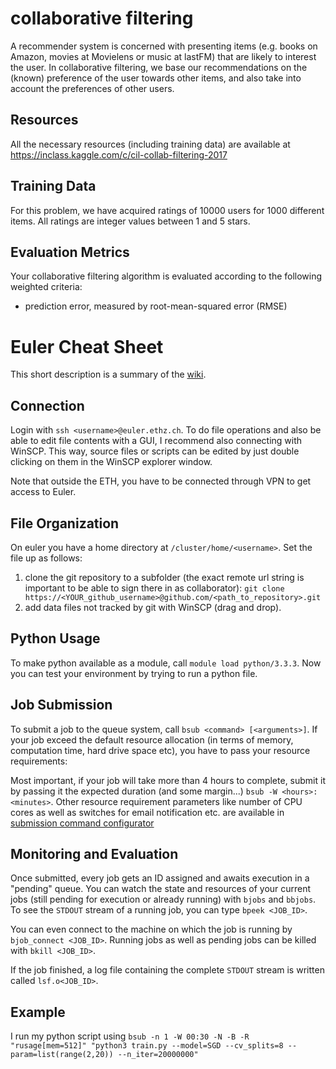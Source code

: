 collaborative filtering
=======================

A recommender system is concerned with presenting items (e.g. books on Amazon, movies at Movielens or music at lastFM) that are likely to interest the user. In collaborative filtering, we base our recommendations on the (known) preference of the user towards other items, and also take into account the preferences of other users.

Resources
---------
All the necessary resources (including training data) are available at https://inclass.kaggle.com/c/cil-collab-filtering-2017

Training Data
-------------
For this problem, we have acquired ratings of 10000 users for 1000 different items. All ratings are integer values between 1 and 5 stars.

Evaluation Metrics
------------------
Your collaborative filtering algorithm is evaluated according to the following weighted criteria:

- prediction error, measured by root-mean-squared error (RMSE)



Euler Cheat Sheet
=================

This short description is a summary of the [wiki](https://scicomp.ethz.ch/wiki/Getting_started_with_clusters).


Connection
----------

Login with `ssh <username>@euler.ethz.ch`.
To do file operations and also be able to edit file contents with a GUI, I recommend also connecting with WinSCP.
This way, source files or scripts can be edited by just double clicking on them in the WinSCP explorer window.

Note that outside the ETH, you have to be connected through VPN to get access to Euler.


File Organization
-----------------

On euler you have a home directory at `/cluster/home/<username>`. Set the file up as follows:

1. clone the git repository to a subfolder (the exact remote url string is important to be able to sign there in as collaborator):
   `git clone https://<YOUR_github_username>@github.com/<path_to_repository>.git`
2. add data files not tracked by git with WinSCP (drag and drop).


Python Usage
------------

To make python available as a module, call `module load python/3.3.3`.
Now you can test your environment by trying to run a python file.


Job Submission
--------------

To submit a job to the queue system, call `bsub <command> [<arguments>]`. If your job exceed the default resource allocation (in terms of memory, computation time, hard drive space etc), you have to pass your resource requirements:

Most important, if your job will take more than 4 hours to complete, submit it by passing it the expected duration (and some margin...) `bsub -W <hours>:<minutes>`. Other resource requirement parameters like number of CPU cores as well as switches for email notification etc. are available in [submission command configurator](https://scicomp.ethz.ch/lsf_submission_line_advisor/)


Monitoring and Evaluation
-------------------------

Once submitted, every job gets an ID assigned and awaits execution in a "pending" queue.
You can watch the state and resources of your current jobs (still pending for execution or already running) with `bjobs` and `bbjobs`.
To see the `STDOUT` stream of a running job, you can type `bpeek <JOB_ID>`.

You can even connect to the machine on which the job is running by `bjob_connect <JOB_ID>`.
Running jobs as well as pending jobs can be killed with `bkill <JOB_ID>`.

If the job finished, a log file containing the complete `STDOUT` stream is written called `lsf.o<JOB_ID>`.


Example
-------

I run my python script using
`bsub -n 1 -W 00:30 -N -B -R "rusage[mem=512]" "python3 train.py --model=SGD --cv_splits=8 --param=list(range(2,20)) --n_iter=20000000"`
